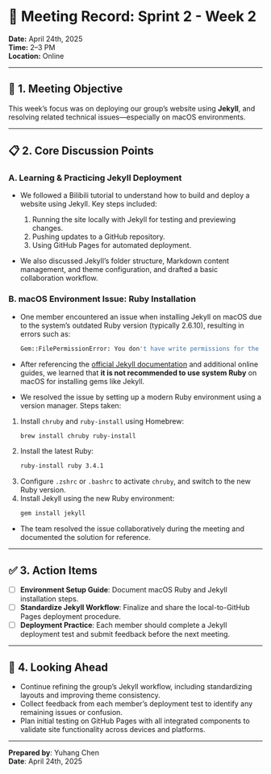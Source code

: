 # 📅 Meeting Record: Sprint 2 - Week 2

**Date:** April 24th, 2025  
**Time:** 2–3 PM  
**Location:** Online  

---

## 🎯 1. Meeting Objective  
This week’s focus was on deploying our group’s website using **Jekyll**, and resolving related technical issues—especially on macOS environments.

---

## 📋 2. Core Discussion Points

### A. Learning & Practicing Jekyll Deployment  
- We followed a Bilibili tutorial to understand how to build and deploy a website using Jekyll. Key steps included:  
  1. Running the site locally with Jekyll for testing and previewing changes.  
  2. Pushing updates to a GitHub repository.  
  3. Using GitHub Pages for automated deployment.  

- We also discussed Jekyll’s folder structure, Markdown content management, and theme configuration, and drafted a basic collaboration workflow.

### B. macOS Environment Issue: Ruby Installation  
- One member encountered an issue when installing Jekyll on macOS due to the system’s outdated Ruby version (typically 2.6.10), resulting in errors such as:
  ```bash
  Gem::FilePermissionError: You don't have write permissions for the /Library/Ruby/Gems/... directory
  ```

- After referencing the [official Jekyll documentation](https://jekyllrb.com/docs/installation/macos/) and additional online guides, we learned that **it is not recommended to use system Ruby** on macOS for installing gems like Jekyll.

- We resolved the issue by setting up a modern Ruby environment using a version manager. Steps taken:
1. Install `chruby` and `ruby-install` using Homebrew:  
   ```bash
   brew install chruby ruby-install
   ```
2. Install the latest Ruby:  
   ```bash
   ruby-install ruby 3.4.1
   ```
3. Configure `.zshrc` or `.bashrc` to activate `chruby`, and switch to the new Ruby version.  
4. Install Jekyll using the new Ruby environment:  
   ```bash
   gem install jekyll
   ```

- The team resolved the issue collaboratively during the meeting and documented the solution for reference.

---

## ✅ 3. Action Items  
- [ ] **Environment Setup Guide**: Document macOS Ruby and Jekyll installation steps.  
- [ ] **Standardize Jekyll Workflow**: Finalize and share the local-to-GitHub Pages deployment procedure.  
- [ ] **Deployment Practice**: Each member should complete a Jekyll deployment test and submit feedback before the next meeting.

---

## 🔄 4. Looking Ahead  
- Continue refining the group’s Jekyll workflow, including standardizing layouts and improving theme consistency.  
- Collect feedback from each member’s deployment test to identify any remaining issues or confusion.   
- Plan initial testing on GitHub Pages with all integrated components to validate site functionality across devices and platforms.

---

**Prepared by**: Yuhang Chen  
**Date**: April 24th, 2025  
